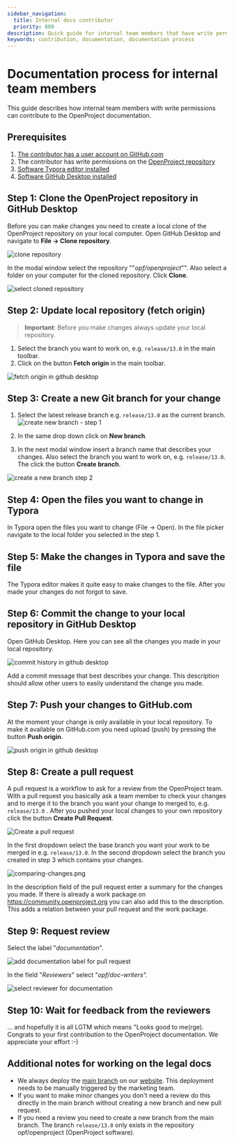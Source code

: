 ```yaml
---
sidebar_navigation:
  title: Internal docs contributor
  priority: 800
description: Quick guide for internal team members that have write permissions
keywords: contribution, documentation, documentation process
---
```


# Documentation process for internal team members

This guide describes how internal team members with write permissions can contribute to the OpenProject documentation.


## Prerequisites

1. [The contributor has a user account on GitHub.com](../../../development/contribution-documentation/documentation-process/#step-1-create-user-account-on-githubcom)
2. The contributor has write permissions on the [OpenProject repository](https://github.com/opf/openproject)
3. [Software Typora editor installed](../../../development/contribution-documentation/documentation-process/#step-2-install-typora)
4. [Software GitHub Desktop installed](../../../development/contribution-documentation/documentation-process/#step-3-install-github-desktop)

## Step 1: Clone the OpenProject repository in GitHub Desktop

Before you can make changes you need to create a local clone of the OpenProject repository on your local computer. Open GitHub Desktop and navigate to **File -> Clone repository**.

![clone repository](clone-repository.png)

In the modal window select the repository ""*opf/openproject*"". Also select a folder on your computer for the cloned repository. Click **Clone**.

![select cloned repository](select-cloned-repository.png)

## Step 2: Update local repository (fetch origin)


> **Important**: Before you make changes always update your local repository.

1. Select the branch you want to work on, e.g. `release/13.0` in the main toolbar.
2. Click on the button **Fetch origin** in the main toolbar.

![fetch origin in github desktop](fetch-origin-in-github-desktop.png)

## Step 3: Create a new Git branch for your change

1. Select the latest release branch e.g. `release/13.0` as the current branch.
    ![create new branch - step 1](create-new-branch-step-1.png)

2. In the same drop down click on **New branch**.

3. In the next modal window insert a branch name that describes your changes. Also select the branch you want to work on, e.g. `release/13.0`. The click the button **Create branch**.

![create a new branch step 2](create-new-branch-step-2.png)

## Step 4: Open the files you want to change in Typora

In Typora open the files you want to change (File -> Open). In the file picker navigate to the local folder you selected in the step 1.

## Step 5: Make the changes in Typora and save the file

The Typora editor makes it quite easy to make changes to the file. After you made your changes do not forgot to save.

## Step 6: Commit the change to your local repository in GitHub Desktop

Open GitHub Desktop. Here you can see all the changes you made in your local repository.

![commit history in github desktop](commit-history-in-github-desktop.png)

Add a commit message that best describes your change. This description should allow other users to easily understand the change you made.

## Step 7: Push your changes to GitHub.com

At the moment your change is only available in your local repository. To make it available on GitHub.com you need upload (push) by pressing the button **Push origin**.

![push origin in github desktop](push-origin-in-github-desktop.png)

## Step 8: Create a pull request

A pull request is a workflow to ask for a review from the OpenProject team. With a pull request you basically ask a team member to check your changes and to merge it to the branch you want your change to merged to, e.g. `release/13.0` . After you pushed your local changes to your own repository click the button **Create Pull Request**.

![Create a pull request](create-pull-request-github-desktop.png)



In the first dropdown select the base branch you want your work to be merged in e.g. `release/13.0`. In the second dropdown select the branch you created in step 3 which contains your changes.

![comparing-changes.png](comparing-changes.png)

In the description field of the pull request enter a summary for the changes you made. If there is already a work package on https://community.openproject.org you can also add this to the description. This adds a relation between your pull request and the work package.

## Step 9: Request review

Select the label "*documentation*".

![add documentation label for pull request](add-documentation-label-pull-requests.png)

In the field "*Reviewers*" select "*opf/doc-writers".*

![select reviewer for documentation](select-reviewer-for-documentation.png)

## Step 10: Wait for feedback from the reviewers

... and hopefully it is all LGTM which means "Looks good to me(rge). Congrats to your first contribution to the OpenProject documentation. We appreciate your effort :-)

## Additional notes for working on the legal docs

* We always deploy the [main branch](https://github.com/opf/legal/tree/main) on our [website](https://www.openproject.org/legal/). This deployment needs to be manually triggered by the marketing team.
* If you want to make minor changes you don't need a review do this directly in the main branch without creating a new branch and new pull request.
* If you need a review you need to create a new branch from the main branch. The branch `release/13.0` only exists in the repository opf/openproject (OpenProject software).
